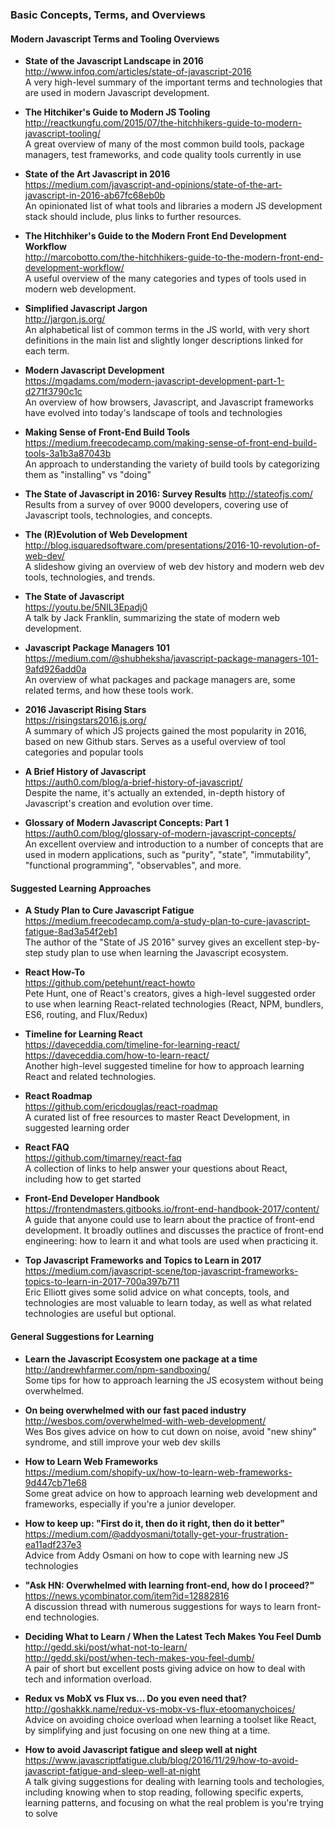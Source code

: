 ### Basic Concepts, Terms, and Overviews


#### Modern Javascript Terms and Tooling Overviews

- **State of the Javascript Landscape in 2016**  
  http://www.infoq.com/articles/state-of-javascript-2016  
  A very high-level summary of the important terms and technologies that are used in modern Javascript development.

- **The Hitchiker's Guide to Modern JS Tooling**  
  http://reactkungfu.com/2015/07/the-hitchhikers-guide-to-modern-javascript-tooling/  
  A great overview of many of the most common build tools, package managers, test frameworks, and code quality tools currently in use

- **State of the Art Javascript in 2016**  
  https://medium.com/javascript-and-opinions/state-of-the-art-javascript-in-2016-ab67fc68eb0b  
  An opinionated list of what tools and libraries a modern JS development stack should include, plus links to further resources.

- **The Hitchhiker's Guide to the Modern Front End Development Workflow**  
  http://marcobotto.com/the-hitchhikers-guide-to-the-modern-front-end-development-workflow/  
  A useful overview of the many categories and types of tools used in modern web development.

- **Simplified Javascript Jargon**  
  http://jargon.js.org/  
  An alphabetical list of common terms in the JS world, with very short definitions in the main list and slightly longer descriptions linked for each term.

- **Modern Javascript Development**  
  https://mgadams.com/modern-javascript-development-part-1-d271f3790c1c  
  An overview of how browsers, Javascript, and Javascript frameworks have evolved into today's landscape of tools and technologies
  
- **Making Sense of Front-End Build Tools**  
  https://medium.freecodecamp.com/making-sense-of-front-end-build-tools-3a1b3a87043b  
  An approach to understanding the variety of build tools by categorizing them as "installing" vs "doing"

- **The State of Javascript in 2016: Survey Results**
  http://stateofjs.com/  
  Results from a survey of over 9000 developers, covering use of Javascript tools, technologies, and concepts.
  
- **The (R)Evolution of Web Development**  
  http://blog.isquaredsoftware.com/presentations/2016-10-revolution-of-web-dev/  
  A slideshow giving an overview of web dev history and modern web dev tools, technologies, and trends.
  
- **The State of Javascript**  
  https://youtu.be/5NIL3Epadj0  
  A talk by Jack Franklin, summarizing the state of modern web development.
  
- **Javascript Package Managers 101**  
  https://medium.com/@shubheksha/javascript-package-managers-101-9afd926add0a  
  An overview of what packages and package managers are, some related terms, and how these tools work.
  
- **2016 Javascript Rising Stars**  
  https://risingstars2016.js.org/  
  A summary of which JS projects gained the most popularity in 2016, based on new Github stars. Serves as a useful overview of tool categories and popular tools
  
- **A Brief History of Javascript**  
  https://auth0.com/blog/a-brief-history-of-javascript/  
  Despite the name, it's actually an extended, in-depth history of Javascript's creation and evolution over time.
  
- **Glossary of Modern Javascript Concepts: Part 1**  
  https://auth0.com/blog/glossary-of-modern-javascript-concepts/  
  An excellent overview and introduction to a number of concepts that are used in modern applications, such as "purity", "state", "immutability", "functional programming", "observables", and more.

#### Suggested Learning Approaches

- **A Study Plan to Cure Javascript Fatigue**  
  https://medium.freecodecamp.com/a-study-plan-to-cure-javascript-fatigue-8ad3a54f2eb1  
  The author of the "State of JS 2016" survey gives an excellent step-by-step study plan to use when learning the Javascript ecosystem.

- **React How-To**  
  https://github.com/petehunt/react-howto  
  Pete Hunt, one of React's creators, gives a high-level suggested order to use when learning React-related technologies (React, NPM, bundlers, ES6, routing, and Flux/Redux)

- **Timeline for Learning React**  
  https://daveceddia.com/timeline-for-learning-react/  
  https://daveceddia.com/how-to-learn-react/  
  Another high-level suggested timeline for how to approach learning React and related technologies.
  
- **React Roadmap**  
  https://github.com/ericdouglas/react-roadmap  
  A curated list of free resources to master React Development, in suggested learning order
  
- **React FAQ**  
  https://github.com/timarney/react-faq  
  A collection of links to help answer your questions about React, including how to get started
  
- **Front-End Developer Handbook**  
  https://frontendmasters.gitbooks.io/front-end-handbook-2017/content/  
  A guide that anyone could use to learn about the practice of front-end development. It broadly outlines and discusses the practice of front-end engineering: how to learn it and what tools are used when practicing it.
  
- **Top Javascript Frameworks and Topics to Learn in 2017**  
  https://medium.com/javascript-scene/top-javascript-frameworks-topics-to-learn-in-2017-700a397b711  
  Eric Elliott gives some solid advice on what concepts, tools, and technologies are most valuable to learn today, as well as what related technologies are useful but optional.


#### General Suggestions for Learning

- **Learn the Javascript Ecosystem one package at a time**  
  http://andrewhfarmer.com/npm-sandboxing/  
  Some tips for how to approach learning the JS ecosystem without being overwhelmed.

- **On being overwhelmed with our fast paced industry**  
  http://wesbos.com/overwhelmed-with-web-development/  
  Wes Bos gives advice on how to cut down on noise, avoid "new shiny" syndrome, and still improve your web dev skills
  
- **How to Learn Web Frameworks**  
  https://medium.com/shopify-ux/how-to-learn-web-frameworks-9d447cb71e68  
  Some great advice on how to approach learning web development and frameworks, especially if you're a junior developer.

- **How to keep up: "First do it, then do it right, then do it better"**  
  https://medium.com/@addyosmani/totally-get-your-frustration-ea11adf237e3  
  Advice from Addy Osmani on how to cope with learning new JS technologies
  
- **"Ask HN: Overwhelmed with learning front-end, how do I proceed?"**  
  https://news.ycombinator.com/item?id=12882816  
  A discussion thread with numerous suggestions for ways to learn front-end technologies.
  
- **Deciding What to Learn / When the Latest Tech Makes You Feel Dumb**  
  http://gedd.ski/post/what-not-to-learn/  
  http://gedd.ski/post/when-tech-makes-you-feel-dumb/  
  A pair of short but excellent posts giving advice on how to deal with tech and information overload.
  
- **Redux vs MobX vs Flux vs... Do you even need that?**  
  http://goshakkk.name/redux-vs-mobx-vs-flux-etoomanychoices/  
  Advice on avoiding choice overload when learning a toolset like React, by simplifying and just focusing on one new thing at a time.
  
- **How to avoid Javascript fatigue and sleep well at night**  
  https://www.javascriptfatigue.club/blog/2016/11/29/how-to-avoid-javascript-fatigue-and-sleep-well-at-night  
  A talk giving suggestions for dealing with learning tools and techologies, including knowing when to stop reading, following specific experts, learning patterns, and focusing on what the real problem is you're trying to solve